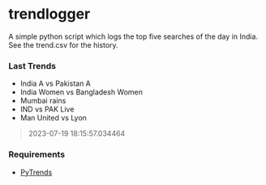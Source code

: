 # trendlogger
A simple python script which logs the top five searches of the day in India.<br>See the trend.csv for the history.<br>

<!-- Last Trends -->
### Last Trends
* India A vs Pakistan A
* India Women vs Bangladesh Women
* Mumbai rains
* IND vs PAK Live
* Man United vs Lyon
> 2023-07-19 18:15:57.034464

<!-- Requirements -->
### Requirements
* [PyTrends](https://github.com/dreyco676/pytrends)

